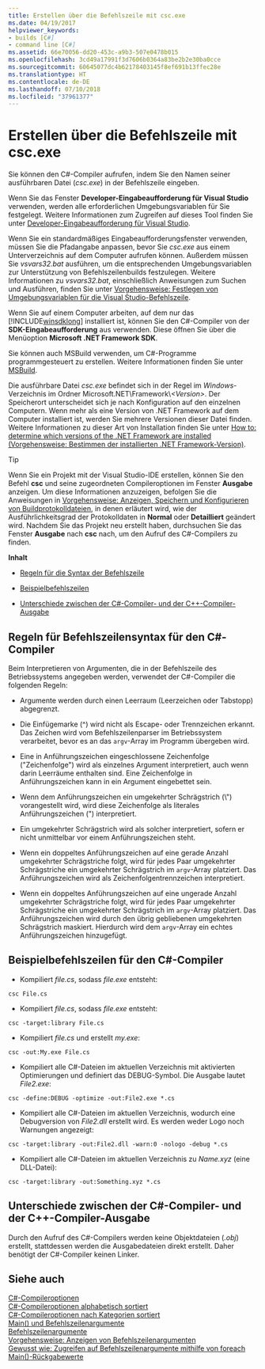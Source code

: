 ```yaml
---
title: Erstellen über die Befehlszeile mit csc.exe
ms.date: 04/19/2017
helpviewer_keywords:
- builds [C#]
- command line [C#]
ms.assetid: 66e70056-dd20-453c-a9b3-507e0478b015
ms.openlocfilehash: 3cd49a17991f3d7606b0364a83be2b2e30ba0cce
ms.sourcegitcommit: 60645077dc4b62178403145f8ef691b13ffec28e
ms.translationtype: HT
ms.contentlocale: de-DE
ms.lasthandoff: 07/10/2018
ms.locfileid: "37961377"
---
```

# <a name="command-line-build-with-cscexe"></a>Erstellen über die Befehlszeile mit csc.exe
Sie können den C#-Compiler aufrufen, indem Sie den Namen seiner ausführbaren Datei (*csc.exe*) in der Befehlszeile eingeben.

Wenn Sie das Fenster **Developer-Eingabeaufforderung für Visual Studio** verwenden, werden alle erforderlichen Umgebungsvariablen für Sie festgelegt. Weitere Informationen zum Zugreifen auf dieses Tool finden Sie unter [Developer-Eingabeaufforderung für Visual Studio](../../../framework/tools/developer-command-prompt-for-vs.md). 

Wenn Sie ein standardmäßiges Eingabeaufforderungsfenster verwenden, müssen Sie die Pfadangabe anpassen, bevor Sie *csc.exe* aus einem Unterverzeichnis auf dem Computer aufrufen können. Außerdem müssen Sie *vsvars32.bat* ausführen, um die entsprechenden Umgebungsvariablen zur Unterstützung von Befehlszeilenbuilds festzulegen. Weitere Informationen zu *vsvars32.bat*, einschließlich Anweisungen zum Suchen und Ausführen, finden Sie unter [Vorgehensweise: Festlegen von Umgebungsvariablen für die Visual Studio-Befehlszeile](../../../csharp/language-reference/compiler-options/how-to-set-environment-variables-for-the-visual-studio-command-line.md).

Wenn Sie auf einem Computer arbeiten, auf dem nur das [!INCLUDE[winsdklong](~/includes/winsdklong-md.md)] installiert ist, können Sie den C#-Compiler von der **SDK-Eingabeaufforderung** aus verwenden. Diese öffnen Sie über die Menüoption **Microsoft .NET Framework SDK**.

Sie können auch MSBuild verwenden, um C#-Programme programmgesteuert zu erstellen. Weitere Informationen finden Sie unter [MSBuild](/visualstudio/msbuild/msbuild).

Die ausführbare Datei *csc.exe* befindet sich in der Regel im *Windows*-Verzeichnis im Ordner Microsoft.NET\Framework\\*\<Version>*. Der Speicherort unterscheidet sich je nach Konfiguration auf den einzelnen Computern. Wenn mehr als eine Version von .NET Framework auf dem Computer installiert ist, werden Sie mehrere Versionen dieser Datei finden. Weitere Informationen zu dieser Art von Installation finden Sie unter [How to: determine which versions of the .NET Framework are installed (Vorgehensweise: Bestimmen der installierten .NET Framework-Version)](../../../framework/migration-guide/how-to-determine-which-versions-are-installed.md).

> [!TIP]
>  Wenn Sie ein Projekt mit der Visual Studio-IDE erstellen, können Sie den Befehl **csc** und seine zugeordneten Compileroptionen im Fenster **Ausgabe** anzeigen. Um diese Informationen anzuzeigen, befolgen Sie die Anweisungen in [Vorgehensweise: Anzeigen, Speichern und Konfigurieren von Buildprotokolldateien](/visualstudio/ide/how-to-view-save-and-configure-build-log-files#to-change-the-amount-of-information-included-in-the-build-log), in denen erläutert wird, wie der Ausführlichkeitsgrad der Protokolldaten in **Normal** oder **Detailliert** geändert wird. Nachdem Sie das Projekt neu erstellt haben, durchsuchen Sie das Fenster **Ausgabe** nach **csc** nach, um den Aufruf des C#-Compilers zu finden.

 **Inhalt**

- [Regeln für die Syntax der Befehlszeile](#-rules-for-command-line-syntax-for-the-c-compiler)

- [Beispielbefehlszeilen](#sample-command-lines-for-the-c-compiler)

- [Unterschiede zwischen der C#-Compiler- und der C++-Compiler-Ausgabe](#differences-between-c-compiler-and-c-compiler-output)

## <a name="rules-for-command-line-syntax-for-the-c-compiler"></a>Regeln für Befehlszeilensyntax für den C#-Compiler

Beim Interpretieren von Argumenten, die in der Befehlszeile des Betriebssystems angegeben werden, verwendet der C#-Compiler die folgenden Regeln:

- Argumente werden durch einen Leerraum (Leerzeichen oder Tabstopp) abgegrenzt.

- Die Einfügemarke (^) wird nicht als Escape- oder Trennzeichen erkannt. Das Zeichen wird vom Befehlszeilenparser im Betriebssystem verarbeitet, bevor es an das `argv`-Array im Programm übergeben wird.

- Eine in Anführungszeichen eingeschlossene Zeichenfolge ("Zeichenfolge") wird als einzelnes Argument interpretiert, auch wenn darin Leerräume enthalten sind. Eine Zeichenfolge in Anführungszeichen kann in ein Argument eingebettet sein.

- Wenn dem Anführungszeichen ein umgekehrter Schrägstrich (\\") vorangestellt wird, wird diese Zeichenfolge als literales Anführungszeichen (") interpretiert.

- Ein umgekehrter Schrägstrich wird als solcher interpretiert, sofern er nicht unmittelbar vor einem Anführungszeichen steht.

- Wenn ein doppeltes Anführungszeichen auf eine gerade Anzahl umgekehrter Schrägstriche folgt, wird für jedes Paar umgekehrter Schrägstriche ein umgekehrter Schrägstrich im `argv`-Array platziert. Das Anführungszeichen wird als Zeichenfolgentrennzeichen interpretiert.

- Wenn ein doppeltes Anführungszeichen auf eine ungerade Anzahl umgekehrter Schrägstriche folgt, wird für jedes Paar umgekehrter Schrägstriche ein umgekehrter Schrägstrich im `argv`-Array platziert. Das Anführungszeichen wird durch den übrig gebliebenen umgekehrten Schrägstrich maskiert. Hierdurch wird dem `argv`-Array ein echtes Anführungszeichen hinzugefügt.

## <a name="sample-command-lines-for-the-c-compiler"></a>Beispielbefehlszeilen für den C#-Compiler

- Kompiliert *file.cs*, sodass *file.exe* entsteht:

```console
csc File.cs 
```

- Kompiliert *file.cs*, sodass *file.exe* entsteht:

```console
csc -target:library File.cs
```

- Kompiliert *file.cs* und erstellt *my.exe*:

```console
csc -out:My.exe File.cs
```

- Kompiliert alle C#-Dateien im aktuellen Verzeichnis mit aktivierten Optimierungen und definiert das DEBUG-Symbol. Die Ausgabe lautet *File2.exe*:

```console
csc -define:DEBUG -optimize -out:File2.exe *.cs
```

- Kompiliert alle C#-Dateien im aktuellen Verzeichnis, wodurch eine Debugversion von *File2.dll* erstellt wird. Es werden weder Logo noch Warnungen angezeigt:

```console
csc -target:library -out:File2.dll -warn:0 -nologo -debug *.cs
```

- Kompiliert alle C#-Dateien im aktuellen Verzeichnis zu *Name.xyz* (eine DLL-Datei):

```console
csc -target:library -out:Something.xyz *.cs
```

## <a name="differences-between-c-compiler-and-c-compiler-output"></a>Unterschiede zwischen der C#-Compiler- und der C++-Compiler-Ausgabe
Durch den Aufruf des C#-Compilers werden keine Objektdateien (*.obj*) erstellt, stattdessen werden die Ausgabedateien direkt erstellt. Daher benötigt der C#-Compiler keinen Linker.

## <a name="see-also"></a>Siehe auch
 [C#-Compileroptionen](../../../csharp/language-reference/compiler-options/index.md)  
 [C#-Compileroptionen alphabetisch sortiert](../../../csharp/language-reference/compiler-options/listed-alphabetically.md)  
 [C#-Compileroptionen nach Kategorien sortiert](../../../csharp/language-reference/compiler-options/listed-by-category.md)  
 [Main() und Befehlszeilenargumente](../../../csharp/programming-guide/main-and-command-args/index.md)  
 [Befehlszeilenargumente](../../../csharp/programming-guide/main-and-command-args/command-line-arguments.md)  
 [Vorgehensweise: Anzeigen von Befehlszeilenargumenten](../../../csharp/programming-guide/main-and-command-args/how-to-display-command-line-arguments.md)  
 [Gewusst wie: Zugreifen auf Befehlszeilenargumente mithilfe von foreach](../../../csharp/programming-guide/main-and-command-args/how-to-access-command-line-arguments-using-foreach.md)  
 [Main()-Rückgabewerte](../../../csharp/programming-guide/main-and-command-args/main-return-values.md)

